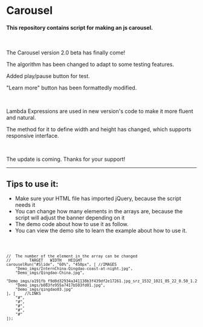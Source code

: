 # Carousel
<h4>This repository contains script for making an js carousel.</h4>
<br>
<p>The Carousel version 2.0 beta has finally come!</p>
<p>The algorithm has been changed to adapt to some testing features.</p>
<p>Added play/pause button for test.</p>
<p>"Learn more" button has been formattedly modified.</p>
<br>
<p>Lambda Expressions are used in new version's code to make it more fluent and natural.</p>
<p>The method for it to define width and height has changed, which supports responsive interface.</p>
<br>
<p>The update is coming. Thanks for your support!</p>

<hr>
<h2>Tips to use it:</h2>
<ul>
  <li>Make sure your HTML file has imported jQuery, because the script needs it</li>
  <li>You can change how many elements in the arrays are, because the script will adjust the banner depending on it</li>
  <li>The demo code about how to use it as follow.</li>
  <li>You can view the demo site to learn the example about how to use it.</li>
</ul>

<code>

	//	The number of the element in the array can be changed
	//		  TARGET   WIDTH   HEIGHT
	carouselRun("#Slide", "60%", "450px", [	//IMAGES
		"Demo_imgs/InternChina-Qingdao-coast-at-night.jpg",
		"Demo_imgs/Qingdao-China.jpg",
		"Demo_imgs/a191fb_f9d0d32934a341138b3f439df2e17261.jpg_srz_1532_1021_85_22_0.50_1.20_0.jfif.jpg",
		"Demo_imgs/b083fe955a7417b503fd01.jpg",
		"Demo_imgs/qingdao03.jpg"
	], [	//LINKS
		"#",
		"#",
		"#",
		"#",
		"#"
	]);
</code>
